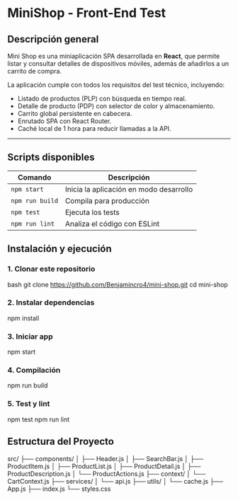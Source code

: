 # MiniShop - Front-End Test

## Descripción general

Mini Shop es una miniaplicación SPA desarrollada en **React**, que permite listar y consultar detalles de dispositivos móviles, además de añadirlos a un carrito de compra.

La aplicación cumple con todos los requisitos del test técnico, incluyendo:
- Listado de productos (PLP) con búsqueda en tiempo real.  
- Detalle de producto (PDP) con selector de color y almacenamiento.  
- Carrito global persistente en cabecera.  
- Enrutado SPA con React Router.  
- Caché local de 1 hora para reducir llamadas a la API.  

---

## Scripts disponibles
| Comando | Descripción |
|----------|--------------|
| `npm start` | Inicia la aplicación en modo desarrollo |
| `npm run build` | Compila para producción |
| `npm test` | Ejecuta los tests |
| `npm run lint` | Analiza el código con ESLint |

## Instalación y ejecución
### 1. Clonar este repositorio  
   bash
   git clone https://github.com/Benjamincro4/mini-shop.git
   cd mini-shop

### 2. Instalar dependencias
   npm install

### 3. Iniciar app
   npm start

### 4. Compilación
   npm run build

### 5. Test y lint
   npm test
   npm run lint

## Estructura del Proyecto
   src/
├── components/
│   ├── Header.js
│   ├── SearchBar.js
│   ├── ProductItem.js
│   ├── ProductList.js
│   ├── ProductDetail.js
│   ├── ProductDescription.js
│   └── ProductActions.js
├── context/
│   └── CartContext.js
├── services/
│   └── api.js
├── utils/
│   └── cache.js
├── App.js
├── index.js
└── styles.css   
